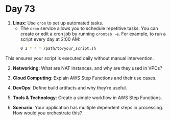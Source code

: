 # Day 73


1. **Linux**: Use `cron` to set up automated tasks.
   - The `cron` service allows you to schedule repetitive tasks. You can create or edit a cron job by running `crontab -e`. For example, to run a script every day at 2:00 AM:  
     ```bash  
     0 2 * * * /path/to/your_script.sh  
     ```  
This ensures your script is executed daily without manual intervention.


2. **Networking**: What are NAT instances, and why are they used in VPCs?

3. **Cloud Computing**: Explain AWS Step Functions and their use cases.

4. **DevOps**: Define build artifacts and why they’re useful.

5. **Tools & Technology**: Create a simple workflow in AWS Step Functions.

6. **Scenario**: Your application has multiple dependent steps in processing. How would you orchestrate this?


